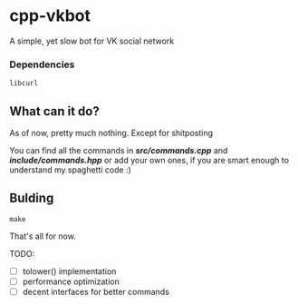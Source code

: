 # cpp-vkbot
A simple, yet slow bot for VK social network

### Dependencies
	libcurl

## What can it do?
As of now, pretty much nothing. Except for shitposting

You can find all the commands in __*src/commands.cpp*__ and __*include/commands.hpp*__ or add your own ones, if you are smart enough to understand my spaghetti code :)

## Bulding
	make
That's all for now.

TODO:
- [ ] tolower() implementation
- [ ] performance optimization
- [ ] decent interfaces for better commands
